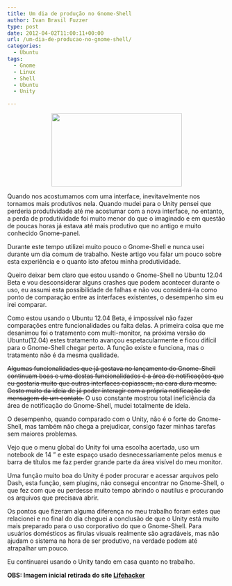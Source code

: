 ```yaml
---
title: Um dia de produção no Gnome-Shell
author: Ivan Brasil Fuzzer
type: post
date: 2012-04-02T11:00:11+00:00
url: /um-dia-de-producao-no-gnome-shell/
categories:
  - Ubuntu
tags:
  - Gnome
  - Linux
  - Shell
  - Ubuntu
  - Unity

---
```

<p style="text-align: center;">
  <a href="http://www.ubuntero.com.br/wp-content/uploads/2012/04/0800-gnome-something-vs-ubuntu-unity-whitson.jpg"><img class="alignnone size-medium wp-image-3420" title="0800-gnome-something-vs-ubuntu-unity-whitson" src="http://www.ubuntero.com.br/wp-content/uploads/2012/04/0800-gnome-something-vs-ubuntu-unity-whitson-300x168.jpg" alt="" width="300" height="168" /></a>
</p>

Quando nos acostumamos com uma interface, inevitavelmente nos tornamos mais produtivos nela. Quando mudei para o Unity pensei que perderia produtividade até me acostumar com a nova interface, no entanto, a perda de produtividade foi muito menor do que o imaginado e em questão de poucas horas já estava até mais produtivo que no antigo e muito conhecido Gnome-panel.

Durante este tempo utilizei muito pouco o Gnome-Shell e nunca usei durante um dia comum de trabalho. Neste artigo vou falar um pouco sobre esta experiência e o quanto isto afetou minha produtividade.

Queiro deixar bem claro que estou usando o Gnome-Shell no Ubuntu 12.04 Beta e vou desconsiderar alguns crashes que podem acontecer durante o uso, eu assumi esta possibilidade de falhas e não vou considerá-la como ponto de comparação entre as interfaces existentes, o desempenho sim eu irei comparar.

Como estou usando o Ubuntu 12.04 Beta, é impossível não fazer comparações entre funcionalidades ou falta delas. A primeira coisa que me desanimou foi o tratamento com multi-monitor, na próxima versão do Ubuntu(12.04) estes tratamento avançou espetacularmente e ficou difícil para o Gnome-Shell chegar perto. A função existe e funciona, mas o tratamento não é da mesma qualidade.

<del>Algumas funcionalidades que já gostava no lançamento do Gnome-Shell continuam boas e uma destas funcionalidades é a área de notificações que eu gostaria muito que outras interfaces copiassem, na cara dura mesmo. Gosto muito da ideia de já poder interagir com a própria notificação de mensagem de um contato.</del> O uso constante mostrou total ineficiência da área de notificação do Gnome-Shell, mudei totalmente de ideia.

O desempenho, quando comparado com o Unity, não é o forte do Gnome-Shell, mas também não chega a prejudicar, consigo fazer minhas tarefas sem maiores problemas.

Vejo que o menu global do Unity foi uma escolha acertada, uso um notebook de 14 &#8221; e este espaço usado desnecessariamente pelos menus e barra de títulos me faz perder grande parte da área visível do meu monitor.

Uma função muito boa do Unity é poder procurar e acessar arquivos pelo Dash, esta função, sem plugins, não consegui encontrar no Gnome-Shell, o que fez com que eu perdesse muito tempo abrindo o nautilus e procurando os arquivos que precisava abrir.

Os pontos que fizeram alguma diferença no meu trabalho foram estes que relacionei e no final do dia cheguei a conclusão de que o Unity está muito mais preparado para o uso corporativo do que o Gnome-Shell. Para usuários domésticos as firulas visuais realmente são agradáveis, mas não ajudam o sistema na hora de ser produtivo, na verdade podem até atrapalhar um pouco.

Eu continuarei usando o Unity tando em casa quanto no trabalho.

**OBS: Imagem inicial retirada do site [Lifehacker][1]**

 [1]: http://lifehacker.com/5853099/linux-desktop-faceoff-gnome-3-vs-ubuntu-unity